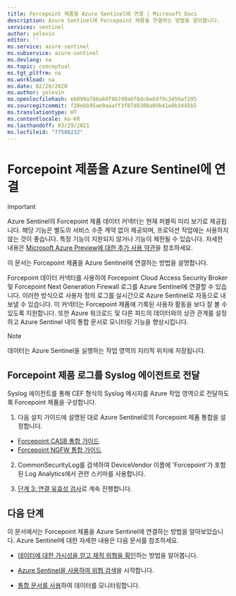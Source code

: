 ```yaml
---
title: Forcepoint 제품을 Azure Sentinel에 연결 | Microsoft Docs
description: Azure Sentinel에 Forcepoint 제품을 연결하는 방법을 알아봅니다.
services: sentinel
author: yelevin
editor: ''
ms.service: azure-sentinel
ms.subservice: azure-sentinel
ms.devlang: na
ms.topic: conceptual
ms.tgt_pltfrm: na
ms.workload: na
ms.date: 02/20/2020
ms.author: yelevin
ms.openlocfilehash: eb099a786a84f9b7d0a6f0dc6e6df9c3459af295
ms.sourcegitcommit: f28ebb95ae9aaaff3f87d8388a09b41e0b3445b5
ms.translationtype: HT
ms.contentlocale: ko-KR
ms.lasthandoff: 03/29/2021
ms.locfileid: "77588232"
---
```

# <a name="connect-your-forcepoint-products-to-azure-sentinel"></a>Forcepoint 제품을 Azure Sentinel에 연결

> [!IMPORTANT]
> Azure Sentinel의 Forcepoint 제품 데이터 커넥터는 현재 퍼블릭 미리 보기로 제공됩니다. 해당 기능은 별도의 서비스 수준 계약 없이 제공되며, 프로덕션 작업에는 사용하지 않는 것이 좋습니다. 특정 기능이 지원되지 않거나 기능이 제한될 수 있습니다. 자세한 내용은 [Microsoft Azure Preview에 대한 추가 사용 약관](https://azure.microsoft.com/support/legal/preview-supplemental-terms/)을 참조하세요.


이 문서는 Forcepoint 제품을 Azure Sentinel에 연결하는 방법을 설명합니다. 

Forcepoint 데이터 커넥터를 사용하여 Forcepoint Cloud Access Security Broker 및 Forcepoint Next Generation Firewall 로그를 Azure Sentinel에 연결할 수 있습니다. 이러한 방식으로 사용자 정의 로그를 실시간으로 Azure Sentinel로 자동으로 내보낼 수 있습니다. 이 커넥터는 Forcepoint 제품에 기록된 사용자 활동을 보다 잘 볼 수 있도록 지원합니다. 또한 Azure 워크로드 및 다른 피드의 데이터와의 상관 관계를 설정하고 Azure Sentinel 내의 통합 문서로 모니터링 기능을 향상시킵니다.

> [!NOTE]
> 데이터는 Azure Sentinel을 실행하는 작업 영역의 지리적 위치에 저장됩니다.



## <a name="forward-forcepoint-product-logs-to-the-syslog-agent"></a>Forcepoint 제품 로그를 Syslog 에이전트로 전달 

Syslog 에이전트를 통해 CEF 형식의 Syslog 메시지를 Azure 작업 영역으로 전달하도록 Forcepoint 제품을 구성합니다.

1. 다음 설치 가이드에 설명된 대로 Azure Sentinel로의 Forcepoint 제품 통합을 설정합니다.
 - [Forcepoint CASB 통합 가이드](https://frcpnt.com/casb-sentinel)
 - [Forcepoint NGFW 통합 가이드](https://frcpnt.com/ngfw-sentinel)

2. CommonSecurityLog를 검색하여 DeviceVendor 이름에 'Forcepoint'가 포함된 Log Analytics에서 관련 스키마를 사용합니다. 

3. [단계 3: 연결 유효성 검사](connect-cef-verify.md)로 계속 진행합니다.



## <a name="next-steps"></a>다음 단계

이 문서에서는 Forcepoint 제품을 Azure Sentinel에 연결하는 방법을 알아보았습니다. Azure Sentinel에 대한 자세한 내용은 다음 문서를 참조하세요.

- [데이터에 대한 가시성을 얻고 재적 위협을 확인](quickstart-get-visibility.md)하는 방법을 알아봅니다.

- [Azure Sentinel을 사용하여 위협 검색](tutorial-detect-threats-built-in.md)을 시작합니다.

- [통합 문서를 사용](tutorial-monitor-your-data.md)하여 데이터를 모니터링합니다.